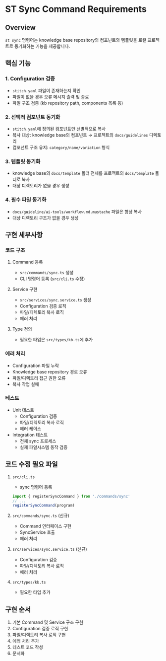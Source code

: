 # ST Sync Command Requirements

## Overview
`st sync` 명령어는 knowledge base repository의 컴포넌트와 템플릿을 로컬 프로젝트로 동기화하는 기능을 제공합니다.

## 핵심 기능

### 1. Configuration 검증
- `stitch.yaml` 파일이 존재하는지 확인
- 파일이 없을 경우 오류 메시지 출력 및 종료
- 파일 구조 검증 (kb repository path, components 목록 등)

### 2. 선택적 컴포넌트 동기화
- `stitch.yaml`에 정의된 컴포넌트만 선별적으로 복사
- 복사 대상: knowledge base의 컴포넌트 → 프로젝트의 `docs/guidelines` 디렉토리
- 컴포넌트 구조 유지: `category/name/variation` 형식

### 3. 템플릿 동기화
- knowledge base의 `docs/template` 폴더 전체를 프로젝트의 `docs/template` 폴더로 복사
- 대상 디렉토리가 없을 경우 생성

### 4. 필수 파일 동기화
- `docs/guideline/ai-tools/workflow.md.mustache` 파일은 항상 복사
- 대상 디렉토리 구조가 없을 경우 생성

## 구현 세부사항

### 코드 구조
1. Command 등록
   - `src/commands/sync.ts` 생성
   - CLI 명령어 등록 (`src/cli.ts` 수정)

2. Service 구현
   - `src/services/sync.service.ts` 생성
   - Configuration 검증 로직
   - 파일/디렉토리 복사 로직
   - 에러 처리

3. Type 정의
   - 필요한 타입은 `src/types/kb.ts`에 추가

### 에러 처리
- Configuration 파일 누락
- Knowledge base repository 경로 오류
- 파일/디렉토리 접근 권한 오류
- 복사 작업 실패

### 테스트
- Unit 테스트
  - Configuration 검증
  - 파일/디렉토리 복사 로직
  - 에러 케이스
- Integration 테스트
  - 전체 sync 프로세스
  - 실제 파일시스템 동작 검증

## 코드 수정 필요 파일
1. `src/cli.ts`
   - sync 명령어 등록
   ```typescript
   import { registerSyncCommand } from './commands/sync'
   // ...
   registerSyncCommand(program)
   ```

2. `src/commands/sync.ts` (신규)
   - Command 인터페이스 구현
   - SyncService 호출
   - 에러 처리

3. `src/services/sync.service.ts` (신규)
   - Configuration 검증
   - 파일/디렉토리 복사 로직
   - 에러 처리

4. `src/types/kb.ts`
   - 필요한 타입 추가

## 구현 순서
1. 기본 Command 및 Service 구조 구현
2. Configuration 검증 로직 구현
3. 파일/디렉토리 복사 로직 구현
4. 에러 처리 추가
5. 테스트 코드 작성
6. 문서화
